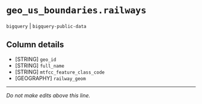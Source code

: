 # `geo_us_boundaries.railways`
`bigquery` | `bigquery-public-data`

## Column details
* [STRING]    `geo_id`
* [STRING]    `full_name`
* [STRING]    `mtfcc_feature_class_code`
* [GEOGRAPHY] `railway_geom`

-------------------------------------------------------------------------------
*Do not make edits above this line.*
